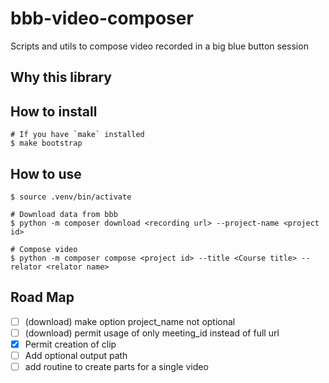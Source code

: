 # bbb-video-composer
Scripts and utils to compose video recorded in a big blue button session

## Why this library

## How to install
```shell
# If you have `make` installed
$ make bootstrap
```

## How to use
```shell
$ source .venv/bin/activate

# Download data from bbb
$ python -m composer download <recording url> --project-name <project id>

# Compose video
$ python -m composer compose <project id> --title <Course title> --relator <relator name> 
```

## Road Map
- [ ] (download) make option project_name not optional
- [ ] (download) permit usage of only meeting_id instead of full url
- [x] Permit creation of clip
- [ ] Add optional output path
- [ ] add routine to create parts for a single video